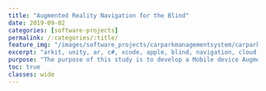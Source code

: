 ```yaml
---
title: "Augmented Reality Navigation for the Blind"
date: 2019-09-02
categories: [software-projects]
permalink: /:categories/:title/
feature_img: "/images/software_projects/carparkmanagementsystem/carparkmanagementsystem_img00.jpg"
excerpt: "arkit, unity, ar, c#, xcode, apple, blind, navigation, cloud, placenote, travelling aid"
purpose: "The purpose of this study is to develop a Mobile device Augmented Reality based Assistive Technology (AT) for indoor navigation by blind users. Augmented Reality ARKit Ray-Casting is used to detect real-world objects and place virtual Marker GameObjects as way points for navigation in an AR scene."
toc: true
classes: wide
---
```

